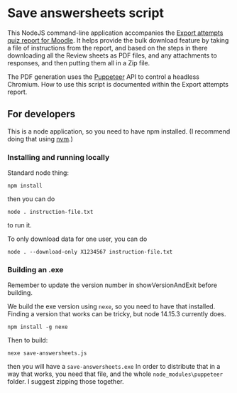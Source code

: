 # Save answersheets script

This NodeJS command-line application accompanies the
[Export attempts quiz report for Moodle](https://github.com/moodleou/moodle-quiz_answersheets).
It helps provide the bulk download feature by taking a file of instructions
from the report, and based on the steps in there downloading all the Review sheets
as PDF files, and any attachments to responses, and then putting them all in a Zip file.

The PDF generation uses the [Puppeteer](https://github.com/puppeteer/puppeteer) API to
control a headless Chromium. How to use this script is documented within the
Export attempts report. 

## For developers

This is a node application, so you need to have npm installed. (I recommend
doing that using [nvm](http://nvm.sh).)

### Installing and running locally

Standard node thing:

```
npm install
```

then you can do

```
node . instruction-file.txt 
```

to run it.

To only download data for one user, you can do

```
node . --download-only X1234567 instruction-file.txt
```

### Building an .exe

Remember to update the version number in showVersionAndExit before building.

We build the exe version using `nexe`, so you need to have that installed. Finding a version that works
can be tricky, but node 14.15.3 currently does.

```
npm install -g nexe
```

Then to build:

```
nexe save-answersheets.js
```

then you will have a `save-answersheets.exe` In order to distribute that
in a way that works, you need that file, and the whole `node_modules\puppeteer`
folder. I suggest zipping those together.
